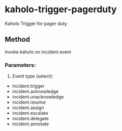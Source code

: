 # kaholo-trigger-pagerduty
Kaholo Trigger for pager duty

## Method
Invoke kaholo on incident event

### Parameters:
1) Event type (select):
  - incident.trigger
  - incident.acknowledge
  - incident.unacknowledge
  - incident.resolve
  - incident.assign
  - incident.escalate
  - incident.delegate
  - incident.annotate
